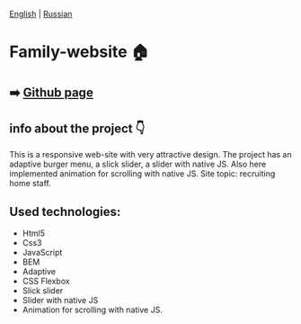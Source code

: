 [English](https://github.com/Pavel-Sol/family-website/blob/master/README.md) | [Russian](https://github.com/Pavel-Sol/family-website/blob/master/README-RU.md)

# Family-website :house:

:arrow_right: [Github page](https://pavel-sol.github.io/family-website/) 
---------------

info about the project :point_down:
---------------
This is a responsive web-site with very attractive design. 
The project has an adaptive burger menu, a slick slider, a slider with native JS. Also here implemented animation for scrolling with native JS. Site topic: recruiting home staff.

Used technologies:
-----------------
- Html5
- Сss3
- JavaScript
- BEM
- Adaptive
- CSS Flexbox
- Slick slider
- Slider with native JS
- Animation for scrolling with native JS.